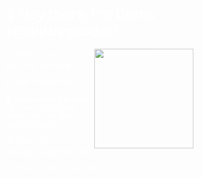 <div style="display: flex; align-items: center; justify-content: space-between; width: 100%; padding: 20px;">
 

  <div style="width: 75%; color: white;">
    <h1>👾 Hey there, I’m Dhruv (@dhruvgcoder)</h1>
    <img align="right" src="https://i.giphy.com/13HBDT4QSTpveU.webp" alt="Programmation" width="200" />

  <p>⚡ Crafting projects | Exploring JavaScript </p>
    <p>✔️ Web Development </p>
    <p>💬 Always excited to team up on exciting coding challenges and open-source projects!</p>
    <p>📬 Reach Me: dhruvgcoder@gmail.com</p>
    <p>✨ Always happy to team up on cool dev projects!✨</p>
  </div>

 
